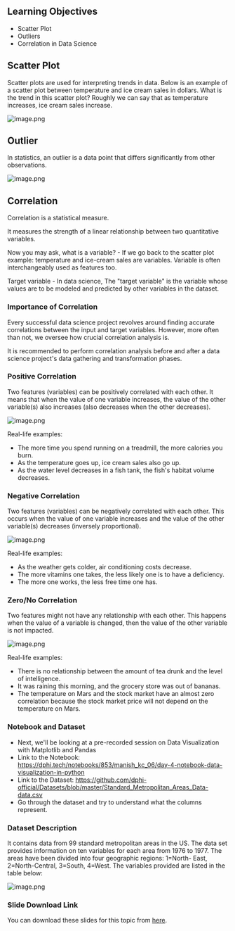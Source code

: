 ## Learning Objectives

* Scatter Plot
* Outliers
* Correlation in Data Science

## Scatter Plot

Scatter plots are used for interpreting trends in data. Below is an example of a scatter plot between temperature and ice cream sales in dollars. What is the trend in this scatter plot? Roughly we can say that as temperature increases, ice cream sales increase.





![image.png](https://dphi-live.s3.amazonaws.com/media_uploads/image_042d0e9f8c6f4eeb8510c6bec6297562.png)







## Outlier

In statistics, an outlier is a data point that differs significantly from other observations.






![image.png](https://dphi-live.s3.amazonaws.com/media_uploads/image_699037b84a2f4c82bf213daace320a3f.png)






## Correlation

Correlation is a statistical measure.

It measures the strength of a linear relationship between two quantitative variables.

Now you may ask, what is a variable? - If we go back to the scatter plot example: temperature and ice-cream sales are variables. Variable is often interchangeably used as features too.

Target variable - In data science, The "target variable" is the variable whose values are to be modeled and predicted by other variables in the dataset.

### Importance of Correlation

Every successful data science project revolves around finding accurate correlations between the input and target variables. However, more often than not, we oversee how crucial correlation analysis is.

It is recommended to perform correlation analysis before and after a data science project's data gathering and transformation phases.

### Positive Correlation

Two features (variables) can be positively correlated with each other. It means that when the value of one variable increases, the value of the other variable(s) also increases (also decreases when the other decreases).



![image.png](https://dphi-live.s3.amazonaws.com/media_uploads/image_43f8c653097e4a9095f32b87eb54ea79.png)





Real-life examples:

* The more time you spend running on a treadmill, the more calories you burn.
* As the temperature goes up, ice cream sales also go up.
* As the water level decreases in a fish tank, the fish's habitat volume decreases.

### Negative Correlation

Two features (variables) can be negatively correlated with each other. This occurs when the value of one variable increases and the value of the other variable(s) decreases (inversely proportional).






![image.png](https://dphi-live.s3.amazonaws.com/media_uploads/image_8274789faaae424f91340c5fefb0ff64.png)







Real-life examples:

* As the weather gets colder, air conditioning costs decrease.
* The more vitamins one takes, the less likely one is to have a deficiency.
* The more one works, the less free time one has.

### Zero/No Correlation

Two features might not have any relationship with each other. This happens when the value of a variable is changed, then the value of the other variable is not impacted.






![image.png](https://dphi-live.s3.amazonaws.com/media_uploads/image_37216e529f474cdf9edecb95ca073928.png)







Real-life examples:

* There is no relationship between the amount of tea drunk and the level of intelligence.
* It was raining this morning, and the grocery store was out of bananas.
* The temperature on Mars and the stock market have an almost zero correlation because the stock market price will not depend on the temperature on Mars.

### Notebook and Dataset

* Next, we'll be looking at a pre-recorded session on Data
Visualization with Matplotlib and Pandas
* Link to the Notebook:  
https://dphi.tech/notebooks/853/manish_kc_06/day-4-notebook-data-visualization-in-python
* Link to the Dataset: https://github.com/dphi-official/Datasets/blob/master/Standard_Metropolitan_Areas_Data-data.csv
* Go through the dataset and try to understand what the columns represent.

### Dataset Description

It contains data from 99 standard metropolitan areas in the US. The data set provides information on ten variables for each area from 1976 to 1977. The areas have been divided into four geographic regions: 1=North- East, 2=North-Central, 3=South, 4=West. The variables provided are listed in the table below:



![image.png](https://dphi-live.s3.amazonaws.com/media_uploads/image_6f49160e3cc34f618d6f1283b4f2ad41.png)




### Slide Download Link
You can download these slides for this topic from [here](https://docs.google.com/presentation/d/1GiYoMN9Zly4r12RR_0Iwd6IkzMwUYwMTeo4L5R9UA1A/edit?usp=sharing).
